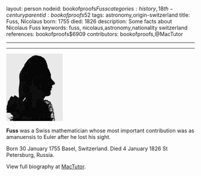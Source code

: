 layout: person
nodeid: bookofproofs$Fuss
categories: history,18th-century
parentid: bookofproofs$52
tags: astronomy,origin-switzerland
title: Fuss, Nicolaus
born: 1755
died: 1826
description: Some facts about Nicolaus Fuss
keywords: fuss, nicolaus,astronomy,nationality switzerland
references: bookofproofs$6909
contributors: bookofproofs,@MacTutor

---


---

![Fuss.jpg](https://github.com/bookofproofs/bookofproofs.github.io/blob/main/_sources/_assets/images/portraits/Fuss.jpg?raw=true)

**Fuss** was a Swiss mathematician whose most important contribution was as amanuensis to Euler after he lost his sight.

Born 30 January 1755 Basel, Switzerland. Died 4 January 1826 St Petersburg, Russia.


View full biography at [MacTutor](https://mathshistory.st-andrews.ac.uk/Biographies/Fuss/).
